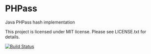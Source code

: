 PHPass
======

Java PHPass hash implementation

This project is licensed under MIT license. Please see LICENSE.txt for details.

[![Build Status](https://travis-ci.org/RJMetrics/PHPass.svg?branch=master)](https://travis-ci.org/RJMetrics/PHPass)

